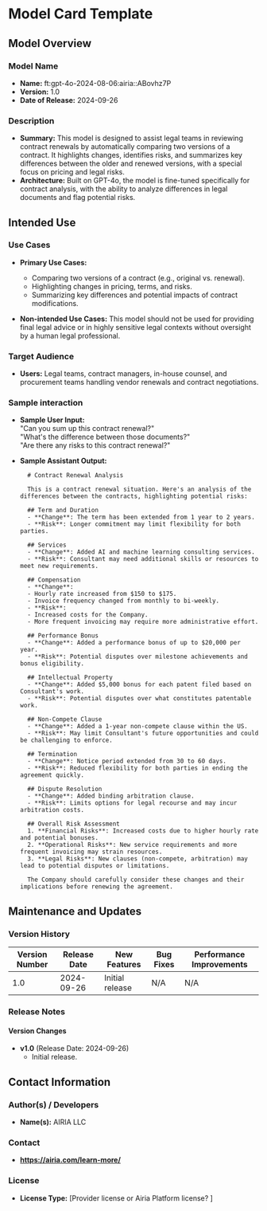 # Model Card Template

## Model Overview

### Model Name
- **Name:** ft:gpt-4o-2024-08-06:airia::ABovhz7P
- **Version:** 1.0
- **Date of Release:** 2024-09-26

### Description
- **Summary:** This model is designed to assist legal teams in reviewing contract renewals by automatically comparing two versions of a contract. It highlights changes, identifies risks, and summarizes key differences between the older and renewed versions, with a special focus on pricing and legal risks. 
- **Architecture:** Built on GPT-4o, the model is fine-tuned specifically for contract analysis, with the ability to analyze differences in legal documents and flag potential risks.

## Intended Use

### Use Cases
- **Primary Use Cases:**
  - Comparing two versions of a contract (e.g., original vs. renewal).
  - Highlighting changes in pricing, terms, and risks.
  - Summarizing key differences and potential impacts of contract modifications.
  
- **Non-intended Use Cases:** This model should not be used for providing final legal advice or in highly sensitive legal contexts without oversight by a human legal professional.

### Target Audience
- **Users:** Legal teams, contract managers, in-house counsel, and procurement teams handling vendor renewals and contract negotiations.

### Sample interaction
- **Sample User Input:**  
  "Can you sum up this contract renewal?"  
  "What's the difference between those documents?"  
  "Are there any risks to this contract renewal?"
  
- **Sample Assistant Output:**
  ```
    # Contract Renewal Analysis

    This is a contract renewal situation. Here's an analysis of the differences between the contracts, highlighting potential risks:

    ## Term and Duration
    - **Change**: The term has been extended from 1 year to 2 years.
    - **Risk**: Longer commitment may limit flexibility for both parties.

    ## Services
    - **Change**: Added AI and machine learning consulting services.
    - **Risk**: Consultant may need additional skills or resources to meet new requirements.

    ## Compensation
    - **Change**: 
    - Hourly rate increased from $150 to $175.
    - Invoice frequency changed from monthly to bi-weekly.
    - **Risk**: 
    - Increased costs for the Company.
    - More frequent invoicing may require more administrative effort.

    ## Performance Bonus
    - **Change**: Added a performance bonus of up to $20,000 per year.
    - **Risk**: Potential disputes over milestone achievements and bonus eligibility.

    ## Intellectual Property
    - **Change**: Added $5,000 bonus for each patent filed based on Consultant's work.
    - **Risk**: Potential disputes over what constitutes patentable work.

    ## Non-Compete Clause
    - **Change**: Added a 1-year non-compete clause within the US.
    - **Risk**: May limit Consultant's future opportunities and could be challenging to enforce.

    ## Termination
    - **Change**: Notice period extended from 30 to 60 days.
    - **Risk**: Reduced flexibility for both parties in ending the agreement quickly.

    ## Dispute Resolution
    - **Change**: Added binding arbitration clause.
    - **Risk**: Limits options for legal recourse and may incur arbitration costs.

    ## Overall Risk Assessment
    1. **Financial Risks**: Increased costs due to higher hourly rate and potential bonuses.
    2. **Operational Risks**: New service requirements and more frequent invoicing may strain resources.
    3. **Legal Risks**: New clauses (non-compete, arbitration) may lead to potential disputes or limitations.

    The Company should carefully consider these changes and their implications before renewing the agreement.

## Maintenance and Updates

### Version History
| Version Number | Release Date | New Features                  | Bug Fixes                   | Performance Improvements     |
|----------------|--------------|-------------------------------|-----------------------------|------------------------------|
| 1.0            | 2024-09-26  | Initial release               | N/A | N/A |


### Release Notes
#### Version Changes
- **v1.0** (Release Date: 2024-09-26)
  - Initial release.


## Contact Information

### Author(s) / Developers
- **Name(s):** AIRIA LLC

### Contact
- **https://airia.com/learn-more/** 

### License
- **License Type:** [Provider license or Airia Platform license? ]